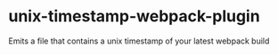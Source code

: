 # unix-timestamp-webpack-plugin
Emits a file that contains a unix timestamp of your latest webpack build
